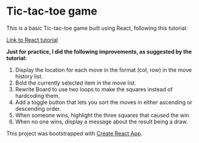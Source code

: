 
# Tic-tac-toe game
This is a basic Tic-tac-toe game built using React, following this tutorial:

[Link to React tutorial](https://reactjs.org/tutorial/tutorial.html)

**Just for practice, I did the following improvements, as suggested by the tutorial:**

1.	Display the location for each move in the format (col, row) in the move history list.
2.	Bold the currently selected item in the move list.
3.	Rewrite Board to use two loops to make the squares instead of hardcoding them.
4.	Add a toggle button that lets you sort the moves in either ascending or descending order.
5.	When someone wins, highlight the three squares that caused the win.
6.	When no one wins, display a message about the result being a draw.


This project was bootstrapped with [Create React App](https://github.com/facebook/create-react-app).
